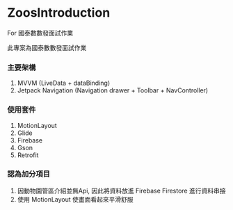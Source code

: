 # ZoosIntroduction
For 國泰數數發面試作業

此專案為國泰數數發面試作業

### 主要架構
1. MVVM (LiveData + dataBinding)
2. Jetpack Navigation
   (Navigation drawer + Toolbar + NavController)

### 使用套件
1. MotionLayout
2. Glide
3. Firebase
4. Gson
5. Retrofit

### 認為加分項目
1. 因動物園管區介紹並無Api, 因此將資料放進 Firebase Firestore 進行資料串接
2. 使用 MotionLayout 使畫面看起來平滑舒服

